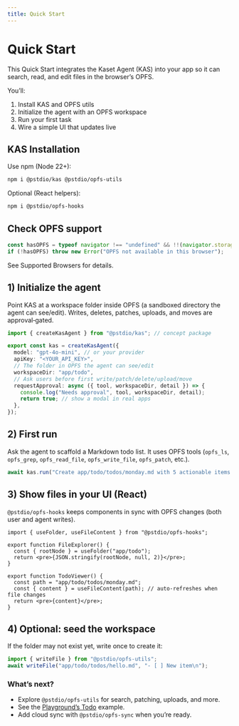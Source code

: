 ```yaml
---
title: Quick Start
---
```


# Quick Start

This Quick Start integrates the Kaset Agent (KAS) into your app so it can search, read, and edit files in the browser’s OPFS.

You’ll:

1. Install KAS and OPFS utils
2. Initialize the agent with an OPFS workspace
3. Run your first task
4. Wire a simple UI that updates live

## KAS Installation

Use npm (Node 22+):

```bash
npm i @pstdio/kas @pstdio/opfs-utils
```

Optional (React helpers):

```bash
npm i @pstdio/opfs-hooks
```

## Check OPFS support

```ts
const hasOPFS = typeof navigator !== "undefined" && !!(navigator.storage && (navigator.storage as any).getDirectory);
if (!hasOPFS) throw new Error("OPFS not available in this browser");
```

See Supported Browsers for details.

## 1) Initialize the agent

Point KAS at a workspace folder inside OPFS (a sandboxed directory the agent can see/edit). Writes, deletes, patches, uploads, and moves are approval‑gated.

```ts
import { createKasAgent } from "@pstdio/kas"; // concept package

export const kas = createKasAgent({
  model: "gpt-4o-mini", // or your provider
  apiKey: "<YOUR_API_KEY>",
  // The folder in OPFS the agent can see/edit
  workspaceDir: "app/todo",
  // Ask users before first write/patch/delete/upload/move
  requestApproval: async ({ tool, workspaceDir, detail }) => {
    console.log("Needs approval", tool, workspaceDir, detail);
    return true; // show a modal in real apps
  },
});
```

## 2) First run

Ask the agent to scaffold a Markdown todo list. It uses OPFS tools (`opfs_ls`, `opfs_grep`, `opfs_read_file`, `opfs_write_file`, `opfs_patch`, etc.).

```ts
await kas.run("Create app/todo/todos/monday.md with 5 actionable items in markdown checkboxes");
```

## 3) Show files in your UI (React)

`@pstdio/opfs-hooks` keeps components in sync with OPFS changes (both user and agent writes).

```tsx
import { useFolder, useFileContent } from "@pstdio/opfs-hooks";

export function FileExplorer() {
  const { rootNode } = useFolder("app/todo");
  return <pre>{JSON.stringify(rootNode, null, 2)}</pre>;
}

export function TodoViewer() {
  const path = "app/todo/todos/monday.md";
  const { content } = useFileContent(path); // auto‑refreshes when file changes
  return <pre>{content}</pre>;
}
```

## 4) Optional: seed the workspace

If the folder may not exist yet, write once to create it:

```ts
import { writeFile } from "@pstdio/opfs-utils";
await writeFile("app/todo/todos/hello.md", "- [ ] New item\n");
```

### What’s next?

- Explore `@pstdio/opfs-utils` for search, patching, uploads, and more.
- See the [Playground’s Todo](https://kaset.dev) example.
- Add cloud sync with `@pstdio/opfs-sync` when you’re ready.

